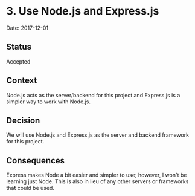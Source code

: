 # 3. Use Node.js and Express.js

Date: 2017-12-01

## Status

Accepted

## Context

Node.js acts as the server/backend for this project and Express.js is a simpler way to work with Node.js.

## Decision

We will use Node.js and Express.js as the server and backend framework for this project.

## Consequences

Express makes Node a bit easier and simpler to use; however, I won't be learning just Node. This is also in lieu of any other servers or frameworks that could be used.
